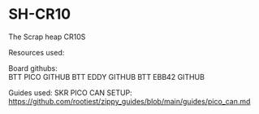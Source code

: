 # SH-CR10
The Scrap heap CR10S

Resources used:

  Board githubs:   
  BTT PICO GITHUB
  BTT EDDY GITHUB
  BTT EBB42 GITHUB
  
  Guides used:
  SKR PICO CAN SETUP: https://github.com/rootiest/zippy_guides/blob/main/guides/pico_can.md


